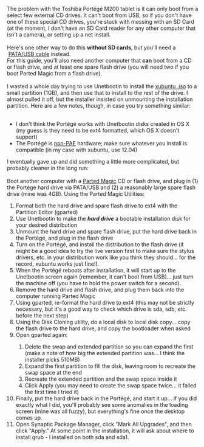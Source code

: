 The problem with the Toshiba Portégé M200 tablet is it can only boot from a select few external CD drives. It can't boot from USB, so if you don't have one of these special CD drives, you're stuck with messing with an SD Card (at the moment, I don't have an SD Card reader for any other computer that isn't a camera), or setting up a net install.<br />
<br />
Here's one other way to do this <b>without SD cards</b>, but you'll need a &nbsp;<a href="https://www.google.com/shopping/product/5266498069522446691?q=pata+usb&amp;safe=active&amp;bav=on.2,or.r_cp.r_qf.&amp;bvm=bv.50500085,d.b2I,pv.xjs.s.en_US.ciY8R2R6XC8.O&amp;biw=1837&amp;bih=1039&amp;tch=1&amp;ech=1&amp;psi=MpwKUqbfK4eC2wXxs4CwAw.1376427059523.3&amp;sa=X&amp;ei=NZwKUtqoBaqY2AW_soGwAQ&amp;ved=0CHwQ8wIwAQ">PATA/USB cable</a> instead.<br/>
For this guide, you'll also need another computer that <b>can</b> boot from a CD or flash drive, and at least one spare flash drive (you will need two if you boot Parted Magic from a flash drive).<br />
<br />
I wasted a whole day trying to use Unetbootin to install the&nbsp;<a href="http://xubuntu.org/getxubuntu/">xubuntu .iso</a>&nbsp;to a small partition (1GB), and then use that to install to the rest of the drive. I almost pulled it off, but the installer insisted on unmounting the installation partition. Here are a few notes, though, in case you try something similar:<br />
<br />
<ul>
<li>I don't think the Portégé works with Unetbootin disks created in OS X (my guess is they need to be ext4 formatted, which OS X doesn't support)</li>
<li>The Portégé is&nbsp;<a href="http://askubuntu.com/questions/117744/how-can-i-install-on-a-non-pae-cpu-error-kernel-requires-features-not-present">non-PAE</a>&nbsp;hardware; make sure whatever you install is compatible (in my case with xubuntu, use 12.04)</li>
</ul>
<div>
I eventually gave up and did something a little more complicated, but probably cleaner in the long run:</div>
<div>
<br /></div>
<div>
Boot another computer with a&nbsp;<a href="http://partedmagic.com/doku.php?id=downloads">Parted Magic</a>&nbsp;CD or flash drive, and plug in (1) the Portégé hard drive via PATA/USB and (2) a reasonably large spare flash drive (mine was 4GB). Using the Parted Magic Utilities:</div>
<div>
<ol>
<li>Format both the hard drive and spare flash drive to ext4 with the Partition Editor (gparted)</li>
<li>Use Unetbootin to make the <i><b>hard drive</b></i> a bootable installation disk for your desired distribution</li>
<li>Unmount the hard drive and spare flash drive, put the hard drive back in the&nbsp;Portégé, and plug in the flash drive</li>
<li>Turn on the&nbsp;Portégé, and install the distribution to the flash drive (it might be a good idea to try the live version first to make sure the stylus drivers, etc. in your distribution work like you think they should... for the record, xubuntu works just fine!).</li>
<li>When the&nbsp;Portégé reboots after installation, it will start up to the Unetbootin screen again (remember, it can't boot from USB)... just turn the machine off (you have to hold the power switch for a second).</li>
<li>Remove the hard drive and flash drive, and plug them back into the computer running Parted Magic</li>
<li>Using gparted, re-format the hard drive to ext4 (this may not be strictly necessary, but it's a good way to check which drive is sda, sdb, etc. before the next step)</li>
<li>Using the Disk Cloning utility, do a local disk to local disk copy... copy the flash drive to the hard drive, and copy the bootloader when asked</li>
<li>Open gparted again:</li>
<ol>
<li>Delete the swap and extended partition so you can expand the first (make a note of how big the extended partition was... I think the installer picks 510MB)</li>
<li>Expand the first partition to fill the disk, leaving room to recreate the swap space at the end</li>
<li>Recreate the extended partition and the swap space inside it</li>
<li>Click Apply (you may need to create the swap space twice... it failed the first time I tried it)</li>
</ol>
<li>Finally, put the hard drive back in the&nbsp;Portégé, and start it up... if you did exactly what I did, you'll probably see some anomalies in the loading screen (mine was all fuzzy), but everything's fine once the desktop comes up.</li>
<li>Open Synaptic Package Manager, click "Mark All Upgrades", and then click "Apply." At some point in the installation, it will ask about where to install grub - I installed on both sda and sda1.</li>
</ol>
</div>
